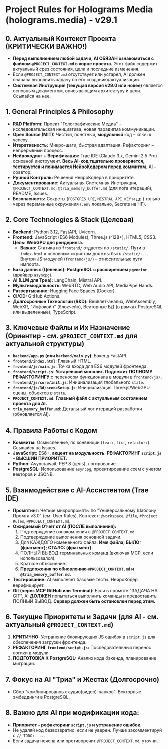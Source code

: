 # Project Rules for Holograms Media (holograms.media) - v29.1

## 0. Актуальный Контекст Проекта (КРИТИЧЕСКИ ВАЖНО!)
- **Перед выполнением любой задачи, AI ОБЯЗАН ознакомиться с файлом `@PROJECT_CONTEXT.md` в корне проекта.** Этот файл содержит актуальный срез состояния, цели и последние изменения.
- Если `@PROJECT_CONTEXT.md` отсутствует или устарел, AI должен сначала выполнить задачу по его созданию/актуализации.
- **Системная Инструкция (текущая версия v29.0 или новее)** является основным документом, описывающим архитектуру и цели. Ссылайся на нее.

## 1. General Principles & Philosophy
- **R&D Platform:** Проект "Голографические Медиа" - исследовательская инициатива, новая парадигма коммуникации.
- **Open Source (MIT):** Чистый, понятный, **модульный** код – ключ к успеху.
- **Итеративность:** Микро-шаги, быстрая адаптация. Рефакторинг – непрерывный процесс.
- **Нейрокодинг + Верификация:** Trae IDE (Claude 3.x, Gemini 2.5 Pro) – основной инструмент. **Весь AI-код тщательно проверяется, тестируется и понимается НейроКодером перед коммитом.** AI – соавтор.
- **Ручной Контроль:** Решения НейроКодера в приоритете.
- **Документирование:** Актуальная Системная Инструкция, `@PROJECT_CONTEXT.md`, `@tria_memory_buffer.md` (для лога итераций), README, Issues.
- **Безопасность:** Секреты (`POSTGRES_URI`, `MISTRAL_API_KEY` и др.) только через переменные окружения (`.env` локально, Secrets на HF).

## 2. Core Technologies & Stack (Целевая)
- **Backend:** Python 3.12, FastAPI, Uvicorn.
- **Frontend:** JavaScript (ES6 Modules), Three.js (r128+), HTML5, CSS3. **Цель: WebGPU для рендеринга.**
    - **Важно:** Статика из `frontend/` отдается по `/static/`. Пути в `index.html` к основным скриптам должны быть `/static/...`. Внутри JS-модулей (`frontend/js/`) – относительные пути импорта.
- **База данных (Целевая):** **PostgreSQL с расширением `pgvector`** (драйвер `asyncpg`).
- **AI (LLM для Триа):** LangChain, Mistral API.
- **Мультимодальность:** WebRTC, Web Audio API, MediaPipe Hands.
- **Развертывание:** Hugging Face Spaces (Docker).
- **CI/CD:** GitHub Actions.
- **Долгосрочные Технологии (R&D):** Вейвлет-анализ, WebAssembly, WebXR, "Инфокойн" (блокчейн), Векторные БД (в рамках PostgreSQL или выделенные), TypeScript.

## 3. Ключевые Файлы и Их Назначение (Ориентир - см. `@PROJECT_CONTEXT.md` для актуальной структуры)
- **`backend/app.py` (или `backend/main.py`)**: Бэкенд FastAPI.
- **`frontend/index.html`**: Главный HTML.
- **`frontend/js/main.js`**: Точка входа для ES6 модулей фронтенда.
- **`frontend/script.js`**: **Устаревший монолит. Подлежит ПОЛНОМУ РЕФАКТОРИНГУ** с переносом функционала в модули в `frontend/js/`.
- **`frontend/js/core/init.js`**: Инициализация глобального `state`.
- **`frontend/js/3d/sceneSetup.js`**: Инициализация Three.js/WebGPU сцены, объектов в `state`.
- **`PROJECT_CONTEXT.md`**: **Главный файл с актуальным состоянием проекта для AI.**
- **`tria_memory_buffer.md`**: Детальный лог итераций разработки (обновляется AI).

## 4. Правила Работы с Кодом
- **Коммиты:** Осмысленные, по конвенции (`feat:`, `fix:`, `refactor:`). Ссылайся на Issues.
- **JavaScript:** ES6+, **акцент на модульность**. **РЕФАКТОРИНГ `script.js` – ВЫСШИЙ ПРИОРИТЕТ.**
- **Python:** Async/await, PEP 8 (цель), логирование.
- **PostgreSQL:** Использование `asyncpg`, проектирование схем с учетом векторов и JSONB.

## 5. Взаимодействие с AI-Ассистентом (Trae IDE)
- **Промптинг:** Четкие микропромпты по "Универсальному Шаблону Промта v3.0" (см. User Rules). Контекст: `@workspace`, `@file`, `#Project Rules`, `@PROJECT_CONTEXT.md`.
- **Ожидаемый Отчет от AI (ПОСЛЕ выполнения):**
    1.  Подтверждение ознакомления с `@PROJECT_CONTEXT.md`.
    2.  Подтверждение выполнения основной задачи.
    3.  Для КАЖДОГО измененного файла: **Имя файла; БЫЛО: (фрагмент); СТАЛО: (фрагмент).**
    4.  ПОЛНЫЙ ВЫВОД терминальных команд (включая MCP, если использовался).
    5.  Краткое объяснение.
    6.  **Предложения по обновлению `@PROJECT_CONTEXT.md` и `@tria_memory_buffer.md`.**
- **Тестирование:** AI выполняет базовые тесты. НейроКодер верифицирует.
- **Git (через MCP GitHub или Terminal):** Если в промпте "ЗАДАЧА НА GIT", AI **ДОЛЖЕН** попытаться выполнить команды и предоставить ПОЛНЫЙ ВЫВОД. **Сервер должен быть остановлен перед этим.**

## 6. Текущие Приоритеты и Задачи (для AI - см. актуальный `@PROJECT_CONTEXT.md`)
1.  **КРИТИЧНО:** Устранение блокирующих JS ошибок в `script.js` для обеспечения загрузки фронтенда.
2.  **РЕФАКТОРИНГ `frontend/script.js`:** Последовательный перенос логики в модули.
3.  **ПОДГОТОВКА К PostgreSQL:** Анализ кода бэкенда, планирование миграции.

## 7. Фокус на AI "Триа" и Жестах (Долгосрочно)
- Сбор "комбинированных аудио(видео)-чанков". Векторные эмбеддинги в PostgreSQL.

## 8. Важно для AI при модификации кода:
- **Приоритет – рефакторинг `script.js` и устранение ошибок.**
- Не удаляй код безвозвратно, если не уверен. Лучше закомментируй с `// TODO: ...`.
- Если задача неясна или противоречит `@PROJECT_CONTEXT.md`, уточни.